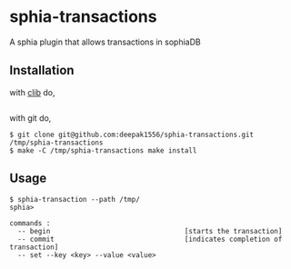 sphia-transactions
==================

A sphia plugin that allows transactions in sophiaDB

## Installation

with [clib](https://github.com/clibs) do,

```
```

with git do,

```
$ git clone git@github.com:deepak1556/sphia-transactions.git /tmp/sphia-transactions
$ make -C /tmp/sphia-transactions make install
```

## Usage

```
$ sphia-transaction --path /tmp/
sphia>

commands :
  -- begin                                 [starts the transaction]
  -- commit                                [indicates completion of transaction]
  -- set --key <key> --value <value>       
```
